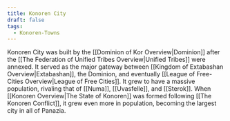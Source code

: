 ```yaml
---
title: Konoren City
draft: false
tags:
  - Konoren-Towns
---
```

 Konoren City was built by the [[Dominion of Kor Overview|Dominion]] after the [[The Federation of Unified Tribes Overview|Unified Tribes]] were annexed. It served as the major gateway between [[Kingdom of Extabashan Overview|Extabashan]], the Dominion, and eventually [[League of Free-Cities Overview|League of Free Cities]]. It grew to have a massive population, rivaling that of [[Numa]], [[Uvasfelle]], and [[Sterok]]. When [[Konoren Overview|The State of Konoren]] was formed following [[The Konoren Conflict]], it grew even more in population, becoming the largest city in all of Panazia.